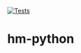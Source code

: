 [![Tests](https://github.com/<your-username>/hypermodern-python/workflows/Tests/badge.svg)](https://github.com/carlpayne/hm-python/actions?workflow=Tests)
# hm-python
